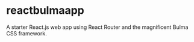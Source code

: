 # reactbulmaapp
A starter React.js web app using React Router and the magnificent Bulma CSS framework.
